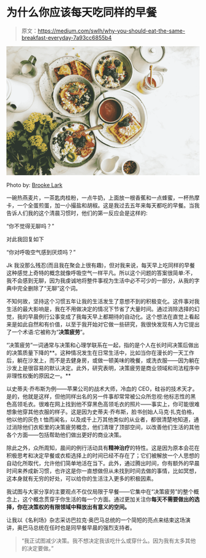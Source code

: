 # 为什么你应该每天吃同样的早餐

> 原文：<https://medium.com/swlh/why-you-should-eat-the-same-breakfast-everyday-7a93cc6855b4>

![](img/d36240f19317c7294417f77cd6efe21f.png)

Photo by: [Brooke Lark](https://unsplash.com/@brookelark?utm_source=unsplash&utm_medium=referral&utm_content=creditCopyText)

一碗热燕麦片，一茶匙肉桂粉，一点牛奶，上面放一根香蕉和一点蜂蜜，一杯热摩卡，一个全蛋煎蛋，加一小撮盐和胡椒。这是我过去五年来每天都吃的早餐。当我告诉人们我的这个清晨习惯时，他们的第一反应会是这样的:

“你不觉得无聊吗？”

对此我回复如下

“你对呼吸空气感到厌烦吗？”

Jk 我没那么残忍(而且我在聚会上很有趣)，但对我来说，每天早上吃同样的早餐这种感觉上奇特的概念就像呼吸空气一样平凡。所以这个问题的答案很简单:不，我不会感到无聊，因为我虔诚地将整件事视为生活中必不可少的一部分，从我的字典中完全删除了“无聊”这个词。

不知何故，坚持这个习惯五年让我的生活发生了意想不到的积极变化。这件事对我生活的最大影响是，我在不用做决定的情况下节省了大量时间。通过消除选择的幻觉，我的早晨例行公事变成了我每天早上都期待的自动化。这个想法在直觉上看起来是如此自然和有价值，以至于我开始对它做一些研究，我很快发现有人为它提出了一个术语:它被称为“**决策疲劳**”。

“决策疲劳”一词通常与决策和心理学联系在一起，指的是个人在长时间决策后做出的决策质量下降的**。这种情况发生在日常生活中，比如当你在漫长的一天工作后，躺在沙发上，而不是去健身房，或做一顿美味的晚餐，或洗衣服——因为躺在沙发上是很容易的默认决定。此外，研究表明，决策疲劳是商业领域和司法程序中非理性权衡的原因之一。**

以史蒂夫·乔布斯为例——苹果公司的战术大师，冷血的 CEO，硅谷的技术天才。是的，他就是这样，但他同样出名的另一件事却常常被公众所忽视:他标志性的黑色高领毛衣。很难在网上找到他不穿黑色高领毛衣的照片——事实上，你可能很难想象他穿其他衣服的样子。这是因为史蒂夫·乔布斯，脸书创始人马克·扎克伯格，他以他的灰色 t 恤而闻名，以及成千上万其他类似的从业者，都很清楚地知道，通过消除他们衣柜里的决策疲劳概念，他们清理了顶部空间，以改善他们生活的其他各个方面——包括帮助他们做出更好的商业决策。

除此之外，众所周知，晨间的例行活动具有**精神治疗**的特性。这是因为原本会花在积极思考和决定早餐或衣柜选择上的时间已经不存在了；它们被解放一个人思想的自动化所取代，允许他们简单地活在当下。此外，通过腾出时间，你有额外的早晨时间来养成新习惯，也许这是你一直想做但从未找到时间去做的事情，比如冥想，这本身就有无穷的好处，可以给你的生活注入更多的积极因素。

我试图与大家分享的主要观点不仅仅局限于早餐——它集中在“决策疲劳”的整个概念上，这个概念贯穿于你生活的每一个方面。通过更加关注你**每天不需要做出的选择，你在决策权的有限领域中释放出有意义的空间。**

让我以《名利场》杂志采访巴拉克·奥巴马总统的一个简短的亮点来结束这场演讲，奥巴马总统在任时也是同早餐早晨的强烈支持者。

> “我正试图减少决策。我不想决定我该吃什么或穿什么。因为我有太多其他的决定要做。”